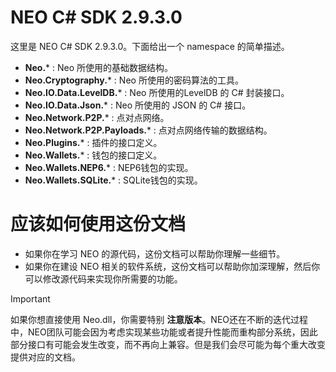# NEO C# SDK 2.9.3.0

这里是 NEO C# SDK 2.9.3.0。下面给出一个 namespace 的简单描述。

 * **Neo.*** : Neo 所使用的基础数据结构。
 * **Neo.Cryptography.*** : Neo 所使用的密码算法的工具。
 * **Neo.IO.Data.LevelDB.*** : Neo 所使用的LevelDB 的 C# 封装接口。
 * **Neo.IO.Data.Json.*** : Neo 所使用的 JSON 的 C# 接口。
 * **Neo.Network.P2P.*** : 点对点网络。
 * **Neo.Network.P2P.Payloads.*** : 点对点网络传输的数据结构。
 * **Neo.Plugins.*** : 插件的接口定义。
 * **Neo.Wallets.*** : 钱包的接口定义。
 * **Neo.Wallets.NEP6.*** : NEP6钱包的实现。
 * **Neo.Wallets.SQLite.*** : SQLite钱包的实现。

# 应该如何使用这份文档

 * 如果你在学习 NEO 的源代码，这份文档可以帮助你理解一些细节。
 * 如果你在建设 NEO 相关的软件系统，这份文档可以帮助你加深理解，然后你可以修改源代码来实现你所需要的功能。

> [!IMPORTANT]
> 如果你想直接使用 Neo.dll，你需要特别 **注意版本**。NEO还在不断的迭代过程中，NEO团队可能会因为考虑实现某些功能或者提升性能而重构部分系统，因此部分接口有可能会发生改变，而不再向上兼容。但是我们会尽可能为每个重大改变提供对应的文档。
